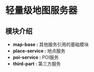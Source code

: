 # 轻量级地图服务器

## 模块介绍

* **map-base :** 其他服务引用的基础模块
* **place-service :** 地点服务
* **poi-service :** POI服务
* **third-part :** 第三方服务